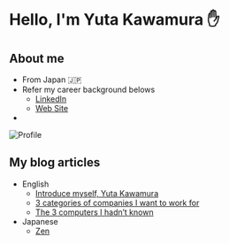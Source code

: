 # Hello, I'm Yuta Kawamura ✋

## About me
- From Japan 🇯🇵
- Refer my career background belows
  - [LinkedIn](https://www.linkedin.com/in/yuta519/)
  - [Web Site](https://yuta519.github.io/)
-
![Profile](https://raw.githubusercontent.com/yuta519/yuta519.github.io/main/public/profile.jpg)

## My blog articles
- English
  - [Introduce myself, Yuta Kawamura](https://medium.com/p/85e78b8343d)
  - [3 categories of companies I want to work for](https://medium.com/@ytkwmr18/3-categories-of-companies-i-want-to-work-for-6679a7c005c6)
  - [The 3 computers I hadn’t known](https://medium.com/@ytkwmr18/the-3-computers-i-hadnt-known-4051c9e1a085)
- Japanese
  - [Zen](https://zenn.dev/utah)
